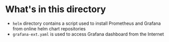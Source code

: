 # What's in this directory

- `helm` directory contains a script used to install Prometheus and Grafana from online helm chart repositories
- `grafana-ext.yaml` is used to access Grafana dashboard from the Internet 